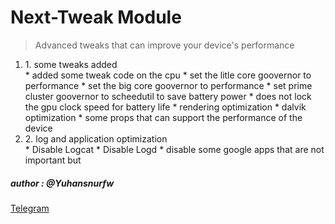 <h1>Next-Tweak Module</h1>

<blockquote>Advanced tweaks that can improve your device's performance</blockquote>

<ol>
  <li>1. some tweaks added </li>
  * added some tweak code on the cpu 
  * set the litle core goovernor to performance 
  * set the big core goovernor to performance 
  * set prime cluster goovernor to scheedutil to save battery power
  * does not lock the gpu clock speed for battery life 
  * rendering optimization
  * dalvik optimization
  * some props that can support the performance of the device
  <li>2. log and application optimization</li>
  * Disable Logcat
  * Disable Logd
  * disable some google apps that are not important but
</ol>

<h5> author : @Yuhansnurfw </h5>
<a href='http://t.me/yuhansnurfw'>Telegram</a>
